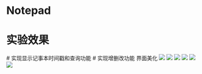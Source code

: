 # Notepad
# 实验效果
# 实现显示记事本时间戳和查询功能
# 实现增删改功能 界面美化 
<img src="https://github.com/15205080581/Notepad/blob/master/imp/1.jpg">
<img src="https://github.com/15205080581/Notepad/blob/master/imp/2.jpg">
<img src="https://github.com/15205080581/Notepad/blob/master/imp/3.jpg">
<img src="https://github.com/15205080581/Notepad/blob/master/imp/4.jpg">
<img src="https://github.com/15205080581/Notepad/blob/master/imp/5.jpg">
<img src="http://img.blog.csdn.net/20170514164345068?watermark/2/text/aHR0cDovL2Jsb2cuY3Nkbi5uZXQvampiMTk5NDUy/font/5a6L5L2T/fontsize/400/fill/I0JBQkFCMA==/dissolve/70/gravity/Center">
